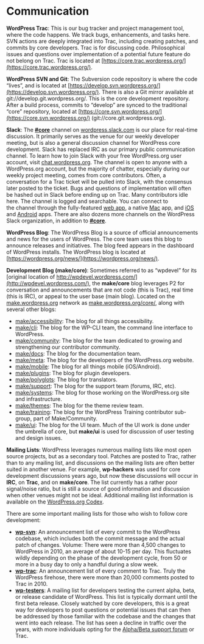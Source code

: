 # Communication

**WordPress Trac**: This is our bug tracker and project management tool, where the code happens. We track bugs, enhancements, and tasks here. SVN actions are deeply integrated into Trac, including creating patches, and commits by core developers. Trac is for discussing code. Philosophical issues and questions over implementation of a potential future feature do not belong on Trac. Trac is located at [https://core.trac.wordpress.org/](https://core.trac.wordpress.org/).

**WordPress SVN and Git**: The Subversion code repository is where the code “lives”, and is located at [https://develop.svn.wordpress.org/](https://develop.svn.wordpress.org/). There is also a Git mirror available at git://develop.git.wordpress.org/. This is the core development repository. After a build process, commits to “develop” are synced to the traditional “core” repository, located at [https://core.svn.wordpress.org/](https://core.svn.wordpress.org/) (git://core.git.wordpress.org).

**Slack**: The **[#core](https://make.wordpress.org/core/tag/core/)** channel on [wordpress.slack.com](http://wordpress.slack.com) is our place for real-time discussion. It primarily serves as the venue for our weekly developer meeting, but is also a general discussion channel for WordPress core development. Slack has replaced IRC as our primary public communication channel. To learn how to join Slack with your free WordPress.org user account, visit [chat.wordpress.org](http://chat.wordpress.org). The channel is open to anyone with a WordPress.org account, but the majority of chatter, especially during our weekly project meeting, comes from core contributors. Often, a conversation for a Trac ticket will be pulled into Slack, with the consensus later posted to the ticket. Bugs and questions of implementation will often be hashed out in Slack before ending up on Trac. Many contributors idle here. The channel is logged and searchable. You can connect to the channel through the fully-featured [web app](https://wordpress.slack.com/), a native [Mac](https://itunes.apple.com/us/app/slack/id803453959?ls=1&mt=12) app, and [iOS](https://itunes.apple.com/us/app/slack-app/id618783545?ls=1&mt=8) and [Android](https://play.google.com/store/apps/details?id=com.Slack) apps. There are also dozens more channels on the WordPress Slack organization, in addition to **[#core](https://make.wordpress.org/core/tag/core/)**.

**WordPress Blog**: The WordPress Blog is a source of official announcements and news for the users of WordPress. The core team uses this blog to announce releases and initiatives. The blog feed appears in the dashboard of WordPress installs. The WordPress blog is located at [https://wordpress.org/news/](https://wordpress.org/news/).

**Development Blog (make/core)**: Sometimes referred to as “wpdevel” for its [original location of http://wpdevel.wordpress.com/](http://wpdevel.wordpress.com/), the **make/core** blog leverages P2 for conversation and announcements that are not code (this is Trac), real time (this is IRC), or appeal to the user base (main blog). Located on the [make.wordpress.org](https://make.wordpress.org/) network as [make.wordpress.org/core/](https://make.wordpress.org/core/), along with several other blogs:

*   [make/accessibility](https://make.wordpress.org/accessibility/): The blog for all things accessibility.
*   [make/cli](https://make.wordpress.org/cli/): The blog for the WP-CLI team, the command line interface to WordPress.
*   [make/community](https://make.wordpress.org/community/): The blog for the team dedicated to growing and strengthening our contributor community.
*   [make/docs](https://make.wordpress.org/docs/): The blog for the documentation team.
*   [make/meta](https://make.wordpress.org/meta/): The blog for the developers of the WordPress.org website.
*   [make/mobile](https://make.wordpress.org/mobile/): The blog for all things mobile (iOS/Android).
*   [make/plugins](https://make.wordpress.org/plugins/): The blog for plugin developers.
*   [make/polyglots](https://make.wordpress.org/polyglots/): The blog for translators.
*   [make/support](https://make.wordpress.org/support/): The blog for the support team (forums, IRC, etc).
*   [make/systems](https://make.wordpress.org/systems/): The blog for those working on the WordPress.org site and infrastructure.
*   [make/themes](https://make.wordpress.org/themes/): The blog for the theme review team.
*   [make/training](https://make.wordpress.org/training/): The blog for the WordPress Training contributor sub-group, part of Make/Community.
*   [make/ui](https://make.wordpress.org/ui/): The blog for the UI team. Much of the UI work is done under the umbrella of core, but **make/ui** is used for discussion of user testing and design issues.

**Mailing Lists**: WordPress leverages numerous mailing lists like most open source projects, but as a secondary tool. Patches are posted to Trac, rather than to any mailing list, and discussions on the mailing lists are often better suited in another venue. For example, **wp-hackers** was used for core development discussions years ago, but now these discussions will occur in **IRC**, on **Trac**, and on **make/core**. The list currently has a rather poor signal/noise ratio, but is still a source of good information and discussion when other venues might not be ideal. Additional mailing list information is available on the [WordPress.org Codex](https://codex.wordpress.org/Mailing_Lists).

There are some important mailing lists for those who wish to follow core development:

*   **[wp-svn](https://lists.wordpress.org/mailman/listinfo/wp-svn)**: An announcement list of every commit to the WordPress codebase, which includes both the commit message and the actual patch of changes. Volume: There were more than 4,500 changes to WordPress in 2010, an average of about 10-15 per day. This fluctuates wildly depending on the phase of the development cycle, from 50 or more in a busy day to only a handful during a slow week.
*   **[wp-trac](https://lists.wordpress.org/mailman/listinfo/wp-trac)**: An announcement list of every comment to Trac. Truly the WordPress firehose, there were more than 20,000 comments posted to Trac in 2010.
*   **[wp-testers](http://lists.automattic.com/mailman/listinfo/wp-testers)**: A mailing list for developers testing the current alpha, beta, or release candidate of WordPress. This list is typically dormant until the first beta release. Closely watched by core developers, this is a great way for developers to post questions or potential issues that can then be addressed by those familiar with the codebase and the changes that went into each release. The list has seen a decline in traffic over the years, with more individuals opting for the [Alpha/Beta support forum](https://wordpress.org/support/forum/alphabeta) or Trac.